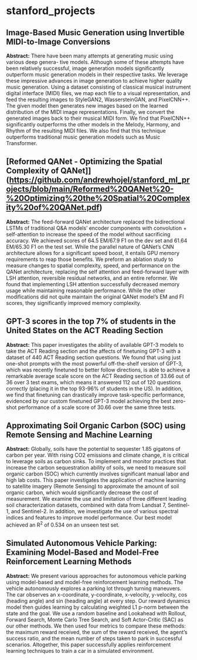 # stanford_projects

## Image-Based Music Generation using Invertible MIDI-to-Image Conversions

**Abstract:** There have been many attempts at generating music using various deep genera- tive models. Although some of these attempts have been relatively successful, image generation models significantly outperform music generation models in their respective tasks. We leverage these impressive advances in image generation to achieve higher quality music generation. Using a dataset consisting of classical musical instrument digital interface (MIDI) files, we map each file to a visual representation, and feed the resulting images to StyleGAN2, WassersteinGAN, and PixelCNN++. The given model then generates new images based on the learned distribution of the MIDI image representations. Finally, we convert the generated images back to their musical MIDI form. We find that PixelCNN++ significantly outperforms the other models in the Melody, Harmony, and Rhythm of the resulting MIDI files. We also find that this technique outperforms traditional music generation models such as Music Transformer.

## [Reformed QANet - Optimizing the Spatial Complexity of QANet]](https://github.com/andrewhojel/stanford_ml_projects/blob/main/Reformed%20QANet%20-%20Optimizing%20the%20Spatial%20Complexity%20of%20QANet.pdf)

**Abstract:** The feed-forward QANet architecture replaced the bidirectional LSTMs of traditional Q&A models’ encoder components with convolution + self-attention to increase the speed of the model without sacrificing accuracy. We achieved scores of 64.5 EM/67.9 F1 on the dev set and 61.64 EM/65.30 F1 on the test set. While the parallel nature of QANet’s CNN architecture allows for a significant speed boost, it entails GPU memory requirements to reap those benefits. We preform an ablation study to measure changes to spatial complexity, speed, and performance on the QANet architecture, replacing the self attention and feed-forward layer with LSH attention, reversible residual networks, and an entire reformer. We found that implementing LSH attention successfully decreased memory usage while maintaining reasonable performance. While the other modifications did not quite maintain the original QANet model’s EM and FI scores, they significantly improved memory complexity.

## GPT-3 scores in the top 7% of students in the United States on the ACT Reading Section

**Abstract:** This paper investigates the ability of available GPT-3 models to take the ACT Reading section and the affects of finetuning GPT-3 with a dataset of 440 ACT Reading section questions. We found that using just one-shot prompts with the most powerful off-the-shelf version of GPT-3, which was recently finetuned to better follow directions, is able to achieve a remarkable average scale score on the ACT Reading section of 33.66 out of 36 over 3 test exams, which means it answered 112 out of 120 questions correctly (placing it in the top 93-96% of students in the US). In addition, we find that finetuning can drastically improve task-specific performance, evidenced by our custom finetuned GPT-3 model achieving the best zero-shot performance of a scale score of 30.66 over the same three tests.

## Approximating Soil Organic Carbon (SOC) using Remote Sensing and Machine Learning

**Abstract:** Globally, soils have the potential to sequester 1.85 gigatons of carbon per year. With rising CO2 emissions and climate change, it is critical to leverage soils as carbon sinks. To implement and monitor practices that increase the carbon sequestration ability of soils, we need to measure soil organic carbon (SOC) which currently involves significant manual labor and high lab costs. This paper investigates the application of machine learning to satellite imagery (Remote Sensing) to approximate the amount of soil organic carbon, which would significantly decrease the cost of measurement. We examine the use and limitation of three different leading soil characterization datasets, combined with data from Landsat 7, Sentinel-1, and Sentinel-2. In addition, we investigate the use of various spectral indices and features to improve model performance. Our best model achieved an R$^2$ of 0.534 on an unseen test set.

## Simulated Autonomous Vehicle Parking: Examining Model-Based and Model-Free Reinforcement Learning Methods

**Abstract:** We present various approaches for autonomous vehicle parking using model-based and model-free reinforcement learning methods. The vehicle autonomously explores a parking lot through turning maneuvers. The car observes an x-coordinate, y-coordinate, x-velocity, y-velocity, cos (heading angle) and sin (heading angle) at every step. Our reward dynamics model then guides learning by calculating weighted L1 p-norm between the state and the goal. We use a random baseline and Lookahead with Rollout, Forward Search, Monte Carlo Tree Search, and Soft Actor-Critic (SAC) as our other methods. We then used four metrics to compare these methods: the maximum reward received, the sum of the reward received, the agent’s success ratio, and the mean number of steps taken to park in successful scenarios. Altogether, this paper successfully applies reinforcement learning techniques to train a car in a simulated environment.
